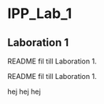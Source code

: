 # IPP_Lab_1

<h2>Laboration 1</h2>
<p>README fil till Laboration 1.</p>
<p>README fil till Laboration 1.</p>
hej
hej
hej